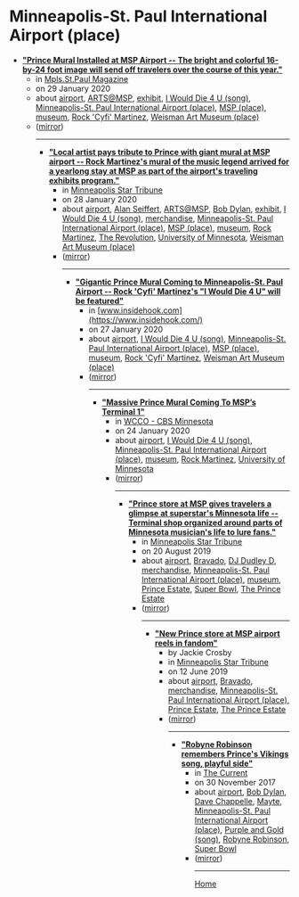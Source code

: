 # Minneapolis-St. Paul International Airport (place)

 - [**"Prince Mural Installed at MSP Airport -- The bright and colorful 16-by-24 foot image will send off travelers over the course of this year."**](http://mspmag.com/arts-and-culture/new-prince-mural-installed-at-msp-airport/)<ul><li>in [Mpls.St.Paul Magazine](http://mspmag.com/)</li><li>on 29 January 2020</li><li>about [airport](../../../topics/airport/index.md), [ARTS@MSP](../../../topics/arts-msp/index.md), [exhibit](../../../topics/exhibit/index.md), [I Would Die 4 U (song)](../../../topics/song/i-would-die-4-u/index.md), [Minneapolis-St. Paul International Airport (place)](../../../topics/place/minneapolis-st-paul-international-airport/index.md), [MSP (place)](../../../topics/place/msp/index.md), [museum](../../../topics/museum/index.md), [Rock 'Cyfi' Martinez](../../../topics/rock-cyfi-martinez/index.md), [Weisman Art Museum (place)](../../../topics/place/weisman-art-museum/index.md)</li><li>([mirror](https://web.archive.org/web/*/http://mspmag.com/arts-and-culture/new-prince-mural-installed-at-msp-airport/))</li><ul>

----

 - [**"Local artist pays tribute to Prince with giant mural at MSP airport -- Rock Martinez's mural of the music legend arrived for a yearlong stay at MSP as part of the airport's traveling exhibits program."**](https://www.startribune.com/local-artist-pays-tribute-to-prince-with-msp-airport-mural/567357372/)<ul><li>in [Minneapolis Star Tribune](https://www.startribune.com/)</li><li>on 28 January 2020</li><li>about [airport](../../../topics/airport/index.md), [Alan Seiffert](../../../topics/alan-seiffert/index.md), [ARTS@MSP](../../../topics/arts-msp/index.md), [Bob Dylan](../../../topics/bob-dylan/index.md), [exhibit](../../../topics/exhibit/index.md), [I Would Die 4 U (song)](../../../topics/song/i-would-die-4-u/index.md), [merchandise](../../../topics/merchandise/index.md), [Minneapolis-St. Paul International Airport (place)](../../../topics/place/minneapolis-st-paul-international-airport/index.md), [MSP (place)](../../../topics/place/msp/index.md), [museum](../../../topics/museum/index.md), [Rock Martinez](../../../topics/rock-martinez/index.md), [The Revolution](../../../topics/the-revolution/index.md), [University of Minnesota](../../../topics/university-of-minnesota/index.md), [Weisman Art Museum (place)](../../../topics/place/weisman-art-museum/index.md)</li><li>([mirror](https://web.archive.org/web/*/https://www.startribune.com/local-artist-pays-tribute-to-prince-with-msp-airport-mural/567357372/))</li><ul>

----

 - [**"Gigantic Prince Mural Coming to Minneapolis-St. Paul Airport -- Rock 'Cyfi' Martinez's "I Would Die 4 U" will be featured"**](https://www.insidehook.com/daily_brief/music/prince-mural-minneapolis-st-paul-airport)<ul><li>in [www.insidehook.com](https://www.insidehook.com/)</li><li>on 27 January 2020</li><li>about [airport](../../../topics/airport/index.md), [I Would Die 4 U (song)](../../../topics/song/i-would-die-4-u/index.md), [Minneapolis-St. Paul International Airport (place)](../../../topics/place/minneapolis-st-paul-international-airport/index.md), [MSP (place)](../../../topics/place/msp/index.md), [museum](../../../topics/museum/index.md), [Rock 'Cyfi' Martinez](../../../topics/rock-cyfi-martinez/index.md), [Weisman Art Museum (place)](../../../topics/place/weisman-art-museum/index.md)</li><li>([mirror](https://web.archive.org/web/*/https://www.insidehook.com/daily_brief/music/prince-mural-minneapolis-st-paul-airport))</li><ul>

----

 - [**"Massive Prince Mural Coming To MSP’s Terminal 1"**](https://minnesota.cbslocal.com/2020/01/24/massive-prince-mural-coming-to-msps-terminal-1/)<ul><li>in [WCCO - CBS Minnesota](https://minnesota.cbslocal.com/)</li><li>on 24 January 2020</li><li>about [airport](../../../topics/airport/index.md), [I Would Die 4 U (song)](../../../topics/song/i-would-die-4-u/index.md), [Minneapolis-St. Paul International Airport (place)](../../../topics/place/minneapolis-st-paul-international-airport/index.md), [museum](../../../topics/museum/index.md), [Rock Martinez](../../../topics/rock-martinez/index.md), [University of Minnesota](../../../topics/university-of-minnesota/index.md)</li><li>([mirror](https://web.archive.org/web/*/https://minnesota.cbslocal.com/2020/01/24/massive-prince-mural-coming-to-msps-terminal-1/))</li><ul>

----

 - [**"Prince store at MSP gives travelers a glimpse at superstar's Minnesota life -- Terminal shop organized around parts of Minnesota musician's life to lure fans."**](https://www.startribune.com/prince-store-at-msp-gives-travelers-a-glimpse-at-superstar-s-minnesota-life/556690022/)<ul><li>in [Minneapolis Star Tribune](https://www.startribune.com/)</li><li>on 20 August 2019</li><li>about [airport](../../../topics/airport/index.md), [Bravado](../../../topics/bravado/index.md), [DJ Dudley D](../../../topics/dj-dudley-d/index.md), [merchandise](../../../topics/merchandise/index.md), [Minneapolis-St. Paul International Airport (place)](../../../topics/place/minneapolis-st-paul-international-airport/index.md), [museum](../../../topics/museum/index.md), [Prince Estate](../../../topics/prince-estate/index.md), [Super Bowl](../../../topics/super-bowl/index.md), [The Prince Estate](../../../topics/the-prince-estate/index.md)</li><li>([mirror](https://web.archive.org/web/*/https://www.startribune.com/prince-store-at-msp-gives-travelers-a-glimpse-at-superstar-s-minnesota-life/556690022/))</li><ul>

----

 - [**"New Prince store at MSP airport reels in fandom"**](https://www.startribune.com/new-prince-store-at-msp-airport-reels-in-fandom/511212802/)<ul><li>by Jackie Crosby</li><li>in [Minneapolis Star Tribune](https://www.startribune.com/)</li><li>on 12 June 2019</li><li>about [airport](../../../topics/airport/index.md), [Bravado](../../../topics/bravado/index.md), [merchandise](../../../topics/merchandise/index.md), [Minneapolis-St. Paul International Airport (place)](../../../topics/place/minneapolis-st-paul-international-airport/index.md), [Prince Estate](../../../topics/prince-estate/index.md), [The Prince Estate](../../../topics/the-prince-estate/index.md)</li><li>([mirror](https://web.archive.org/web/*/https://www.startribune.com/new-prince-store-at-msp-airport-reels-in-fandom/511212802/))</li><ul>

----

 - [**"Robyne Robinson remembers Prince's Vikings song, playful side"**](https://www.thecurrent.org/feature/2017/11/30/robyne-robinson-remembers-princes-vikings-song-playful-side)<ul><li>in [The Current](https://www.thecurrent.org/)</li><li>on 30 November 2017</li><li>about [airport](../../../topics/airport/index.md), [Bob Dylan](../../../topics/bob-dylan/index.md), [Dave Chappelle](../../../topics/dave-chappelle/index.md), [Mayte](../../../topics/mayte/index.md), [Minneapolis-St. Paul International Airport (place)](../../../topics/place/minneapolis-st-paul-international-airport/index.md), [Purple and Gold (song)](../../../topics/song/purple-and-gold/index.md), [Robyne Robinson](../../../topics/robyne-robinson/index.md), [Super Bowl](../../../topics/super-bowl/index.md)</li><li>([mirror](https://web.archive.org/web/*/https://www.thecurrent.org/feature/2017/11/30/robyne-robinson-remembers-princes-vikings-song-playful-side))</li><ul>

----

[Home](../index.md)
